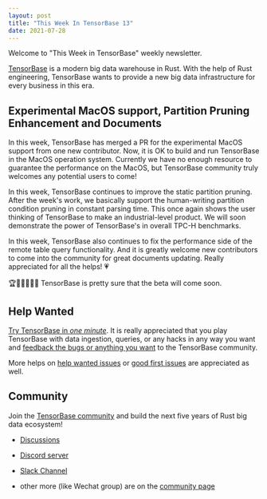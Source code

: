 ```yaml
---
layout: post
title: "This Week In TensorBase 13"
date: 2021-07-28
---
```


Welcome to "This Week in TensorBase" weekly newsletter.

[TensorBase](https://github.com/tensorbase/tensorbase) is a modern big data warehouse in Rust. With the help of Rust engineering, TensorBase wants to provide a new big data infrastructure for every business in this era.

## Experimental MacOS support, Partition Pruning Enhancement and Documents

In this week, TensorBase has merged a PR for the experimental MacOS support from one new contributor. Now, it is OK to build and run TensorBase in the MacOS operation system. Currently we have no enough resource to guarantee the performance on the MacOS, but TensorBase community truly welcomes any potential users to come!

In this week, TensorBase continues to improve the static partition pruning. After the week's work, we basically support the human-writing partition condition pruning in constant parsing time. This once again shows the user thinking of TensorBase to make an industrial-level product. We will soon demonstrate the power of TensorBase's in overall TPC-H benchmarks.

In this week, TensorBase also continues to fix the performance side of the remote table query functionality. And it is greatly welcome new contributors to come into the community for great documents updating. Really appreciated for all the helps! 💗

🏆🏃🏃‍♂️🏃‍♀️ TensorBase is pretty sure that the beta will come soon. 

## Help Wanted

[Try TensorBase in *one minute*](https://github.com/tensorbase/tensorbase/blob/main/docs/get_started_users.md). It is really appreciated that you play TensorBase with data ingestion, queries, or any hacks in any way you want and [feedback the bugs or anything you want](https://github.com/tensorbase/tensorbase/issues) to the TensorBase community. 

More helps on [help wanted issues](https://github.com/tensorbase/tensorbase/issues?q=is%3Aissue+is%3Aopen+label%3Ahelp-wanted) or [good first issues](https://github.com/tensorbase/tensorbase/issues?q=is%3Aissue+is%3Aopen+label%3A%22good+first+issue%22) are appreciated as well.

## Community

Join the [TensorBase community](https://github.com/tensorbase/tensorbase) and build the next five years of Rust big data ecosystem!

* [Discussions](https://github.com/tensorbase/tensorbase/discussions)

* [Discord server](https://discord.com/invite/E72n2jzgKD)

* [Slack Channel](https://join.slack.com/t/tensorbase/shared_invite/zt-ntwmjvpu-TQ9drOdUwNJWmUTXvxMumA)

* other more (like Wechat group) are on the [community page](https://tensorbase.io/community/)